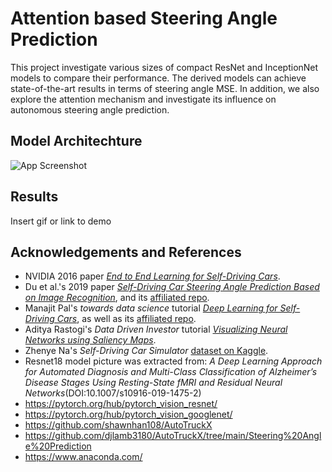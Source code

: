 
# Attention based Steering Angle Prediction

This project investigate various sizes of compact ResNet and InceptionNet models to compare their performance. The derived models can achieve state-of-the-art results in terms of steering angle MSE. In addition, we also explore the attention mechanism and investigate its influence on autonomous steering angle prediction.


## Model Architechture

![App Screenshot](![fig1](https://user-images.githubusercontent.com/60800932/235977181-9d625ccb-bd9f-46f9-8471-defcdde1efa4.png))


## Results

Insert gif or link to demo


## Acknowledgements and References

* NVIDIA 2016 paper [*End to End Learning for Self-Driving Cars*](https://arxiv.org/abs/1604.07316).
* Du et al.'s 2019 paper [*Self-Driving Car Steering Angle Prediction Based on Image Recognition*](https://arxiv.org/abs/1912.05440), and its [affiliated repo](https://github.com/FangLintao/Self-Driving-Car).
* Manajit Pal's *towards data science* tutorial [*Deep Learning for Self-Driving Cars*](https://towardsdatascience.com/deep-learning-for-self-driving-cars-7f198ef4cfa2), as well as its [affiliated repo](https://github.com/ManajitPal/DeepLearningForSelfDrivingCars).
* Aditya Rastogi's *Data Driven Investor* tutorial [*Visualizing Neural Networks using Saliency Maps*](https://medium.datadriveninvestor.com/visualizing-neural-networks-using-saliency-maps-in-pytorch-289d8e244ab4).
* Zhenye Na's *Self-Driving Car Simulator* [dataset on Kaggle](https://www.kaggle.com/zaynena/selfdriving-car-simulator).
* Resnet18 model picture was extracted from: *A Deep Learning Approach for Automated Diagnosis and Multi-Class Classification of Alzheimer’s Disease Stages Using Resting-State fMRI and Residual Neural Networks*(DOI:10.1007/s10916-019-1475-2)
* https://pytorch.org/hub/pytorch_vision_resnet/
* https://pytorch.org/hub/pytorch_vision_googlenet/
* https://github.com/shawnhan108/AutoTruckX
* https://github.com/djlamb3180/AutoTruckX/tree/main/Steering%20Angle%20Prediction
* https://www.anaconda.com/
